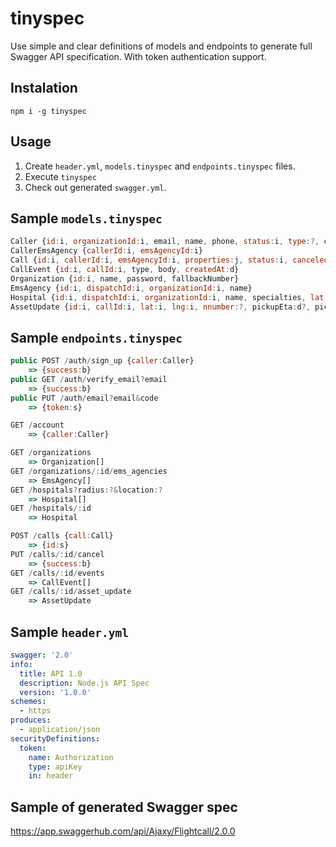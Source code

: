 # tinyspec
Use simple and clear definitions of models and endpoints to generate full Swagger API specification. With token authentication support.

## Instalation
`npm i -g tinyspec`

## Usage
1. Create `header.yml`, `models.tinyspec` and `endpoints.tinyspec` files.
2. Execute `tinyspec`
3. Check out generated `swagger.yml`.

## Sample `models.tinyspec`
```javascript
Caller {id:i, organizationId:i, email, name, phone, status:i, type:?, createdAt:d}
CallerEmsAgency {callerId:i, emsAgencyId:i}
Call {id:i, callerId:i, emsAgencyId:i, properties:j, status:i, canceled:b, createdAt:d}
CallEvent {id:i, callId:i, type, body, createdAt:d}
Organization {id:i, name, password, fallbackNumber}
EmsAgency {id:i, dispatchId:i, organizationId:i, name}
Hospital {id:i, dispatchId:i, organizationId:i, name, specialties, lat:i, lng:i, address:?, phone:?, website:?, notes:?, image:?, imageMimeType:?}
AssetUpdate {id:i, callId:i, lat:i, lng:i, nnumber:?, pickupEta:d?, pickupEte:d?, minutesSinceDepart:i?}
```

## Sample `endpoints.tinyspec`
```javascript
public POST /auth/sign_up {caller:Caller}
    => {success:b}
public GET /auth/verify_email?email
    => {success:b}
public PUT /auth/email?email&code
    => {token:s}

GET /account
    => {caller:Caller}

GET /organizations
    => Organization[]
GET /organizations/:id/ems_agencies
    => EmsAgency[]
GET /hospitals?radius:?&location:?
    => Hospital[]
GET /hospitals/:id
    => Hospital

POST /calls {call:Call}
    => {id:s}
PUT /calls/:id/cancel
    => {success:b}
GET /calls/:id/events
    => CallEvent[]
GET /calls/:id/asset_update
    => AssetUpdate
```

## Sample `header.yml`
```yaml
swagger: '2.0'
info:
  title: API 1.0
  description: Node.js API Spec
  version: '1.0.0'
schemes:
  - https
produces:
  - application/json
securityDefinitions:
  token:
    name: Authorization
    type: apiKey
    in: header
```

## Sample of generated Swagger spec
https://app.swaggerhub.com/api/Ajaxy/Flightcall/2.0.0
